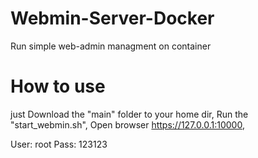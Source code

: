 # Webmin-Server-Docker
Run simple web-admin managment on container

# How to use
just Download the "main" folder to your home dir,
Run the "start_webmin.sh",
Open browser https://127.0.0.1:10000,


User: root
Pass: 123123
